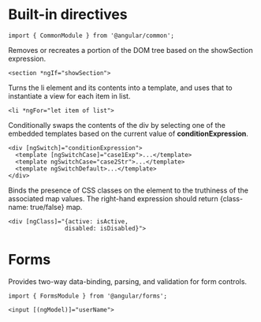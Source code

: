 # Built-in directives

```
import { CommonModule } from '@angular/common';
```

Removes or recreates a portion of the DOM tree based on the showSection expression.
```
<section *ngIf="showSection">
```

Turns the li element and its contents into a template, and uses that to instantiate a view for each item in list.
```
<li *ngFor="let item of list">
```

Conditionally swaps the contents of the div by selecting one of the embedded templates based on the current value of __conditionExpression__.
```
<div [ngSwitch]="conditionExpression">
  <template [ngSwitchCase]="case1Exp">...</template>
  <template ngSwitchCase="case2Str">...</template>
  <template ngSwitchDefault>...</template>
</div>
```

Binds the presence of CSS classes on the element to the truthiness of the associated map values. The right-hand expression should return {class-name: true/false} map.
```
<div [ngClass]="{active: isActive,
                disabled: isDisabled}">
```

# Forms

Provides two-way data-binding, parsing, and validation for form controls.

```
import { FormsModule } from '@angular/forms';

<input [(ngModel)]="userName">
```

